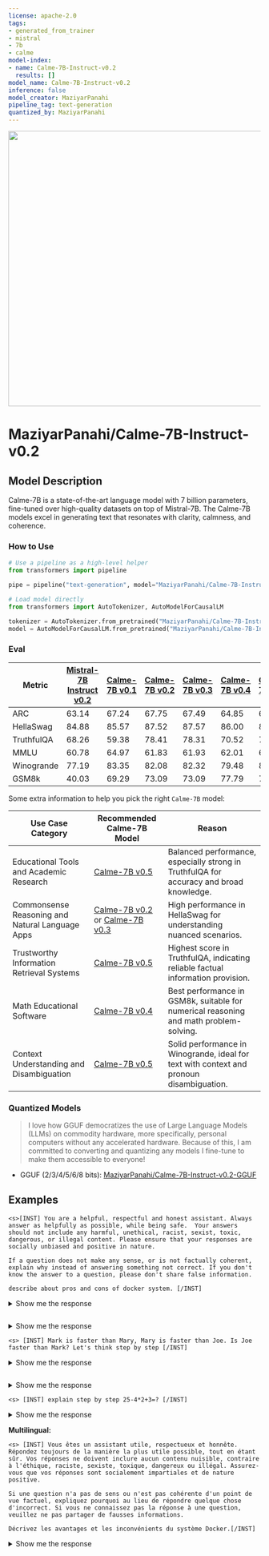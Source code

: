 ```yaml
---
license: apache-2.0
tags:
- generated_from_trainer
- mistral
- 7b
- calme
model-index:
- name: Calme-7B-Instruct-v0.2
  results: []
model_name: Calme-7B-Instruct-v0.2
inference: false
model_creator: MaziyarPanahi
pipeline_tag: text-generation
quantized_by: MaziyarPanahi
---
```


<img src="https://cdn-uploads.huggingface.co/production/uploads/5fd5e18a90b6dc4633f6d292/LzEf6vvq2qIiys-q7l9Hq.webp" width="550" />

# MaziyarPanahi/Calme-7B-Instruct-v0.2

## Model Description

Calme-7B is a state-of-the-art language model with 7 billion parameters, fine-tuned over high-quality datasets on top of Mistral-7B. The Calme-7B models excel in generating text that resonates with clarity, calmness, and coherence.

### How to Use

```python
# Use a pipeline as a high-level helper
from transformers import pipeline

pipe = pipeline("text-generation", model="MaziyarPanahi/Calme-7B-Instruct-v0.2")

# Load model directly
from transformers import AutoTokenizer, AutoModelForCausalLM

tokenizer = AutoTokenizer.from_pretrained("MaziyarPanahi/Calme-7B-Instruct-v0.2")
model = AutoModelForCausalLM.from_pretrained("MaziyarPanahi/Calme-7B-Instruct-v0.2")
```

### Eval


| Metric    | [Mistral-7B Instruct v0.2](https://huggingface.co/mistralai/Mistral-7B-Instruct-v0.2) | [Calme-7B v0.1](https://huggingface.co/MaziyarPanahi/Calme-7B-Instruct-v0.1)  | [Calme-7B v0.2](https://huggingface.co/MaziyarPanahi/Calme-7B-Instruct-v0.2)  | [Calme-7B v0.3](https://huggingface.co/MaziyarPanahi/Calme-7B-Instruct-v0.3) | [Calme-7B v0.4](https://huggingface.co/MaziyarPanahi/Calme-7B-Instruct-v0.4)  | [Calme-7B v0.5](https://huggingface.co/MaziyarPanahi/Calme-7B-Instruct-v0.5)  | [Calme-4x7B v0.1](https://huggingface.co/MaziyarPanahi/Calme-4x7B-MoE-v0.1) | [Calme-4x7B v0.2](https://huggingface.co/MaziyarPanahi/Calme-4x7B-MoE-v0.2) |
|-----------|--------------------------|-------|-------|-------|-------|-------|------------|------------|
| ARC       | 63.14                    | 67.24 | 67.75 | 67.49 | 64.85 | 67.58 | 67.15      | 76.66      |
| HellaSwag | 84.88                    | 85.57 | 87.52 | 87.57 | 86.00 | 87.26 | 86.89      | 86.84      |
| TruthfulQA| 68.26                    | 59.38 | 78.41 | 78.31 | 70.52 | 74.03 | 73.30      | 73.06      |
| MMLU      | 60.78                    | 64.97 | 61.83 | 61.93 | 62.01 | 62.04 | 62.16      | 62.16      |
| Winogrande| 77.19                    | 83.35 | 82.08 | 82.32 | 79.48 | 81.85 | 80.82      | 81.06      |
| GSM8k     | 40.03                    | 69.29 | 73.09 | 73.09 | 77.79 | 73.54 | 74.53      | 75.66      |

Some extra information to help you pick the right `Calme-7B` model:

| Use Case Category                               | Recommended Calme-7B Model | Reason                                                                                   |
|-------------------------------------------------|-----------------------------|------------------------------------------------------------------------------------------|
| Educational Tools and Academic Research         | [Calme-7B v0.5](https://huggingface.co/MaziyarPanahi/Calme-7B-Instruct-v0.5)               | Balanced performance, especially strong in TruthfulQA for accuracy and broad knowledge.  |
| Commonsense Reasoning and Natural Language Apps | [Calme-7B v0.2](https://huggingface.co/MaziyarPanahi/Calme-7B-Instruct-v0.2) or [Calme-7B v0.3](https://huggingface.co/MaziyarPanahi/Calme-7B-Instruct-v0.3) | High performance in HellaSwag for understanding nuanced scenarios.                      |
| Trustworthy Information Retrieval Systems       | [Calme-7B v0.5](https://huggingface.co/MaziyarPanahi/Calme-7B-Instruct-v0.5)               | Highest score in TruthfulQA, indicating reliable factual information provision.          |
| Math Educational Software                       | [Calme-7B v0.4](https://huggingface.co/MaziyarPanahi/Calme-7B-Instruct-v0.4)               | Best performance in GSM8k, suitable for numerical reasoning and math problem-solving.    |
| Context Understanding and Disambiguation        | [Calme-7B v0.5](https://huggingface.co/MaziyarPanahi/Calme-7B-Instruct-v0.5)               | Solid performance in Winogrande, ideal for text with context and pronoun disambiguation. |


### Quantized Models

> I love how GGUF democratizes the use of Large Language Models (LLMs) on commodity hardware, more specifically, personal computers without any accelerated hardware. Because of this, I am committed to converting and quantizing any models I fine-tune to make them accessible to everyone!

- GGUF (2/3/4/5/6/8 bits): [MaziyarPanahi/Calme-7B-Instruct-v0.2-GGUF](https://huggingface.co/MaziyarPanahi/Calme-7B-Instruct-v0.2-GGUF)

## Examples

```
<s>[INST] You are a helpful, respectful and honest assistant. Always answer as helpfully as possible, while being safe.  Your answers should not include any harmful, unethical, racist, sexist, toxic, dangerous, or illegal content. Please ensure that your responses are socially unbiased and positive in nature.

If a question does not make any sense, or is not factually coherent, explain why instead of answering something not correct. If you don't know the answer to a question, please don't share false information.

describe about pros and cons of docker system. [/INST]
```

<details>
  <summary>Show me the response</summary>
  
  ```

  ```
  
</details>


```

```

<details>
  <summary>Show me the response</summary>
  
  ```

  ```
  
</details>


```
<s> [INST] Mark is faster than Mary, Mary is faster than Joe. Is Joe faster than Mark? Let's think step by step [/INST]
```

<details>
  <summary>Show me the response</summary>
  
  ```

  ```
  
</details>


```

```

<details>
  <summary>Show me the response</summary>
  
  ``` 

  ```
  
</details>


```
<s> [INST] explain step by step 25-4*2+3=? [/INST]
```

<details>
  <summary>Show me the response</summary>
  
  ```

  ```  
</details>


**Multilingual:**

```
<s> [INST] Vous êtes un assistant utile, respectueux et honnête. Répondez toujours de la manière la plus utile possible, tout en étant sûr. Vos réponses ne doivent inclure aucun contenu nuisible, contraire à l'éthique, raciste, sexiste, toxique, dangereux ou illégal. Assurez-vous que vos réponses sont socialement impartiales et de nature positive.

Si une question n'a pas de sens ou n'est pas cohérente d'un point de vue factuel, expliquez pourquoi au lieu de répondre quelque chose d'incorrect. Si vous ne connaissez pas la réponse à une question, veuillez ne pas partager de fausses informations.

Décrivez les avantages et les inconvénients du système Docker.[/INST]
```

<details>
  <summary>Show me the response</summary>
  
  ```

  ```

<details>
  <summary>Show me the response</summary>
  
  ```

  ```
  
</details>


```
<s>[INST] Ви - корисний, поважний та чесний помічник. Завжди відповідайте максимально корисно, будучи безпечним. Ваші відповіді не повинні містити шкідливого, неетичного, расистського, сексистського, токсичного, небезпечного або нелегального контенту. Будь ласка, переконайтеся, що ваші відповіді соціально неупереджені та мають позитивний характер.

Якщо питання не має сенсу або не є фактично послідовним, поясніть чому, замість того, щоб відповідати щось некоректне. Якщо ви не знаєте відповіді на питання, будь ласка, не діліться неправдивою інформацією.

Опис про переваги та недоліки системи Docker.[/INST] 
```

<details>
  <summary>Show me the response</summary>
  
  ```

  ```
  
</details>